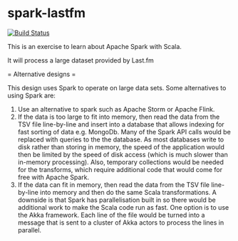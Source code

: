 spark-lastfm
==========================================

[![Build Status](https://travis-ci.org/scottkwalker/spark-lastfm.svg?branch=master)](https://travis-ci.org/scottkwalker/spark-lastfm)

This is an exercise to learn about Apache Spark with Scala.

It will process a large dataset provided by Last.fm

= Alternative designs =

This design uses Spark to operate on large data sets. Some alternatives to using Spark are:
1. Use an alternative to spark such as Apache Storm or Apache Flink.
2. If the data is too large to fit into memory, then read the data from the TSV file line-by-line and insert into a database that allows indexing for fast sorting of data e.g. MongoDb. Many of the Spark API calls would be replaced with queries to the the database. As most databases write to disk rather than storing in memory, the speed of the application would then be limited by the speed of disk access (which is much slower than in-memory processing). Also, temporary collections would be needed for the transforms, which require additional code that would come for free with Apache Spark.
3. If the data can fit in memory, then read the data from the TSV file line-by-line into memory and then do the same Scala transformations. A downside is that Spark has parallelisation built in so there would be additional work to make the Scala code run as fast. One option is to use the Akka framework. Each line of the file would be turned into a message that is sent to a cluster of Akka actors to process the lines in parallel.